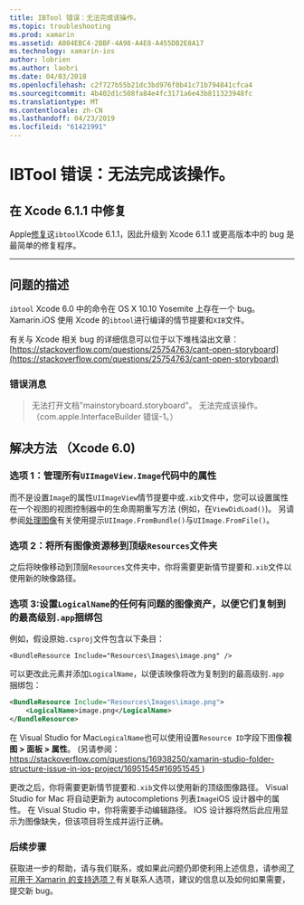 ```yaml
---
title: IBTool 错误：无法完成该操作。
ms.topic: troubleshooting
ms.prod: xamarin
ms.assetid: A804EBC4-2BBF-4A98-A4E8-A455DB2E8A17
ms.technology: xamarin-ios
author: lobrien
ms.author: laobri
ms.date: 04/03/2018
ms.openlocfilehash: c2f727b55b21dc3bd976f0b41c71b794841cfca4
ms.sourcegitcommit: 4b402d1c508fa84e4fc3171a6e43b811323948fc
ms.translationtype: MT
ms.contentlocale: zh-CN
ms.lasthandoff: 04/23/2019
ms.locfileid: "61421991"
---
```

# <a name="ibtool-error-the-operation-couldnt-be-completed"></a>IBTool 错误：无法完成该操作。

## <a name="fixed-in-xcode-611"></a>在 Xcode 6.1.1 中修复

Apple[修复](https://developer.apple.com/library/content/documentation/Xcode/Conceptual/RN-Xcode-Archive/Chapters/xc6_release_notes.html#//apple_ref/doc/uid/TP40016994-CH4-SW1)这`ibtool`Xcode 6.1.1，因此升级到 Xcode 6.1.1 或更高版本中的 bug 是最简单的修复程序。

* * *

## <a name="description-of-the-problem"></a>问题的描述

`ibtool` Xcode 6.0 中的命令在 OS X 10.10 Yosemite 上存在一个 bug。 Xamarin.iOS 使用 Xcode 的`ibtool`进行编译的情节提要和`XIB`文件。

有关与 Xcode 相关 bug 的详细信息可以位于以下堆栈溢出文章： [https://stackoverflow.com/questions/25754763/cant-open-storyboard](https://stackoverflow.com/questions/25754763/cant-open-storyboard)

### <a name="error-message"></a>错误消息

> 无法打开文档"mainstoryboard.storyboard"。 无法完成该操作。 （com.apple.InterfaceBuilder 错误-1。）

## <a name="workarounds-for-xcode-60"></a>解决方法 （Xcode 6.0)

### <a name="option-1-manage-all-uiimageviewimage-properties-in-code"></a>选项 1：管理所有`UIImageView.Image`代码中的属性

而不是设置`Image`的属性`UIImageView`情节提要中或`.xib`文件中，您可以设置属性在一个视图的视图控制器中的生命周期重写方法 (例如，在`ViewDidLoad()`)。 另请参阅[处理图像](~/ios/app-fundamentals/images-icons/index.md)有关使用提示`UIImage.FromBundle()`与`UIImage.FromFile()`。

### <a name="option-2-move-all-of-the-image-resources-to-the-top-level-resources-folder"></a>选项 2：将所有图像资源移到顶级`Resources`文件夹

之后将映像移动到顶层`Resources`文件夹中，你将需要更新情节提要和`.xib`文件以使用新的映像路径。

### <a name="option-3-set-the-logicalname-for-any-problematic-image-assets-so-they-are-copied-to-the-top-level-of-theapp-bundle"></a>选项 3:设置`LogicalName`的任何有问题的图像资产，以便它们复制到的最高级别`.app`捆绑包

例如，假设原始`.csproj`文件包含以下条目：

`<BundleResource Include="Resources\Images\image.png" />`

可以更改此元素并添加`LogicalName`，以便该映像将改为复制到的最高级别`.app `捆绑包：

```xml
<BundleResource Include="Resources\Images\image.png">
    <LogicalName>image.png</LogicalName>
</BundleResource>
```

在 Visual Studio for Mac`LogicalName`也可以使用设置`Resource ID`字段下图像**视图 > 面板 > 属性**。 (另请参阅： [ https://stackoverflow.com/questions/16938250/xamarin-studio-folder-structure-issue-in-ios-project/16951545#16951545 ](https://stackoverflow.com/questions/16938250/xamarin-studio-folder-structure-issue-in-ios-project/16951545#16951545))

更改之后，你将需要更新情节提要和`.xib`文件以使用新的顶级图像路径。 Visual Studio for Mac 将自动更新为 autocompletions 列表`Image`iOS 设计器中的属性。 在 Visual Studio 中，你将需要手动编辑路径。 IOS 设计器将然后此应用显示为图像缺失，但该项目将生成并运行正确。

### <a name="next-steps"></a>后续步骤

获取进一步的帮助，请与我们联系，或如果此问题仍即使利用上述信息，请参阅[了可用于 Xamarin 的支持选项？](~/cross-platform/troubleshooting/support-options.md)有关联系人选项，建议的信息以及如何如果需要，提交新 bug。 

